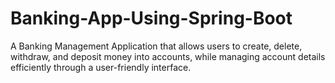 # Banking-App-Using-Spring-Boot
A Banking Management Application that allows users to create, delete, withdraw, and deposit money into accounts, while managing account details efficiently through a user-friendly interface.
